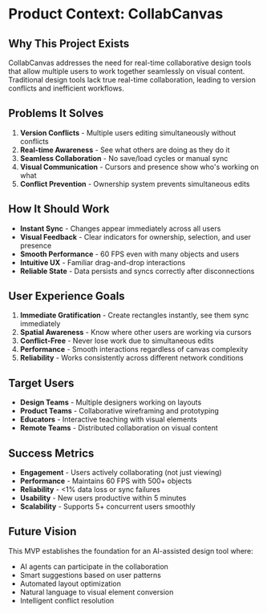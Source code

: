 # Product Context: CollabCanvas

## Why This Project Exists
CollabCanvas addresses the need for real-time collaborative design tools that allow multiple users to work together seamlessly on visual content. Traditional design tools lack true real-time collaboration, leading to version conflicts and inefficient workflows.

## Problems It Solves
1. **Version Conflicts** - Multiple users editing simultaneously without conflicts
2. **Real-time Awareness** - See what others are doing as they do it
3. **Seamless Collaboration** - No save/load cycles or manual sync
4. **Visual Communication** - Cursors and presence show who's working on what
5. **Conflict Prevention** - Ownership system prevents simultaneous edits

## How It Should Work
- **Instant Sync** - Changes appear immediately across all users
- **Visual Feedback** - Clear indicators for ownership, selection, and user presence
- **Smooth Performance** - 60 FPS even with many objects and users
- **Intuitive UX** - Familiar drag-and-drop interactions
- **Reliable State** - Data persists and syncs correctly after disconnections

## User Experience Goals
1. **Immediate Gratification** - Create rectangles instantly, see them sync immediately
2. **Spatial Awareness** - Know where other users are working via cursors
3. **Conflict-Free** - Never lose work due to simultaneous edits
4. **Performance** - Smooth interactions regardless of canvas complexity
5. **Reliability** - Works consistently across different network conditions

## Target Users
- **Design Teams** - Multiple designers working on layouts
- **Product Teams** - Collaborative wireframing and prototyping
- **Educators** - Interactive teaching with visual elements
- **Remote Teams** - Distributed collaboration on visual content

## Success Metrics
- **Engagement** - Users actively collaborating (not just viewing)
- **Performance** - Maintains 60 FPS with 500+ objects
- **Reliability** - <1% data loss or sync failures
- **Usability** - New users productive within 5 minutes
- **Scalability** - Supports 5+ concurrent users smoothly

## Future Vision
This MVP establishes the foundation for an AI-assisted design tool where:
- AI agents can participate in the collaboration
- Smart suggestions based on user patterns
- Automated layout optimization
- Natural language to visual element conversion
- Intelligent conflict resolution
